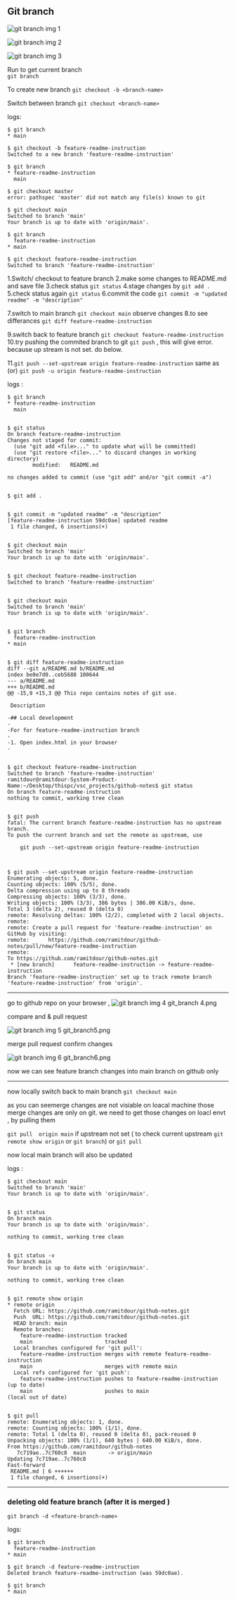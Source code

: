 

## Git branch


![git branch img 1](https://github.com/ramitdour/github-notes/blob/main/resources/git_branch1.png?raw=true)

![git branch img 2](https://github.com/ramitdour/github-notes/blob/main/resources/git_branch2.png?raw=true)

![git branch img 3](https://github.com/ramitdour/github-notes/blob/main/resources/git_branch3.png?raw=true)

Run to get current branch  
`git branch`

To create new branch
`git checkout -b <branch-name>`

Switch between branch 
`git checkout <branch-name>`

logs:

    $ git branch
    * main
    
    $ git checkout -b feature-readme-instruction
    Switched to a new branch 'feature-readme-instruction'
    
    $ git branch
    * feature-readme-instruction
      main
    
    $ git checkout master
    error: pathspec 'master' did not match any file(s) known to git
    
    $ git checkout main
    Switched to branch 'main'
    Your branch is up to date with 'origin/main'.
    
    $ git branch
      feature-readme-instruction
    * main
    
    $ git checkout feature-readme-instruction 
    Switched to branch 'feature-readme-instruction'
    

1.Switch/ checkout to feature branch 
2.make some changes to README.md and save file
3.check status `git status`
4.stage changes by `git add .`
5.check status again  `git status`
6.commit the code `git commit -m "updated readme" -m "description"`

7.switch to main branch `git checkout main` observe changes 
8.to see differances `git diff feature-readme-instruction`

9.switch back to feature branch `git checkout feature-readme-instruction `
10.try pushing  the commited branch to git `git push` , this will give error.
because up stream is not set. do below.
    
11.`git push --set-upstream origin feature-readme-instruction`
   same as (or)
   `git push -u origin feature-readme-instruction`



logs :

    
    $ git branch
    * feature-readme-instruction
      main
    
    
    $ git status
    On branch feature-readme-instruction
    Changes not staged for commit:
      (use "git add <file>..." to update what will be committed)
      (use "git restore <file>..." to discard changes in working directory)
            modified:   README.md
    
    no changes added to commit (use "git add" and/or "git commit -a")
    
    
    $ git add .
    
    
    $ git commit -m "updated readme" -m "description"
    [feature-readme-instruction 59dc0ae] updated readme
     1 file changed, 6 insertions(+)


    $ git checkout main 
    Switched to branch 'main'
    Your branch is up to date with 'origin/main'.
    

    $ git checkout feature-readme-instruction 
    Switched to branch 'feature-readme-instruction'


    $ git checkout main 
    Switched to branch 'main'
    Your branch is up to date with 'origin/main'.


    $ git branch
      feature-readme-instruction
    * main


    $ git diff feature-readme-instruction 
    diff --git a/README.md b/README.md
    index be0e7d0..ceb5688 100644
    --- a/README.md
    +++ b/README.md
    @@ -15,9 +15,3 @@ This repo contains notes of git use.
     
     Description 
     
    -## Local development
    -
    -For for feature-readme-instruction branch
    -
    -1. Open index.html in your browser
    -
    
    
    $ git checkout feature-readme-instruction 
    Switched to branch 'feature-readme-instruction'
    ramitdour@ramitdour-System-Product-Name:~/Desktop/thispc/vsc_projects/github-notes$ git status
    On branch feature-readme-instruction
    nothing to commit, working tree clean


    $ git push
    fatal: The current branch feature-readme-instruction has no upstream branch.
    To push the current branch and set the remote as upstream, use
    
        git push --set-upstream origin feature-readme-instruction
    


    $ git push --set-upstream origin feature-readme-instruction
    Enumerating objects: 5, done.
    Counting objects: 100% (5/5), done.
    Delta compression using up to 8 threads
    Compressing objects: 100% (3/3), done.
    Writing objects: 100% (3/3), 386 bytes | 386.00 KiB/s, done.
    Total 3 (delta 2), reused 0 (delta 0)
    remote: Resolving deltas: 100% (2/2), completed with 2 local objects.
    remote: 
    remote: Create a pull request for 'feature-readme-instruction' on GitHub by visiting:
    remote:      https://github.com/ramitdour/github-notes/pull/new/feature-readme-instruction
    remote: 
    To https://github.com/ramitdour/github-notes.git
     * [new branch]      feature-readme-instruction -> feature-readme-instruction
    Branch 'feature-readme-instruction' set up to track remote branch 'feature-readme-instruction' from 'origin'.

------------------------------------------------------------------------------------------
go to github repo on your browser , 
![git branch img 4](https://github.com/ramitdour/github-notes/blob/main/resources/git_branch4.png?raw=true)
git_branch 4.png

compare and & pull request

![git branch img 5](https://github.com/ramitdour/github-notes/blob/main/resources/git_branch5.png?raw=true)
git_branch5.png

merge pull request
confirm changes

![git branch img 6](https://github.com/ramitdour/github-notes/blob/main/resources/git_branch6.png?raw=true)
git_branch6.png

now we can see feature branch changes into main branch on github only

------------------------------------------------------------------------------------------

now locally switch back to main branch `git checkout main`

as you can seemerge changes are not visiable on loacal machine 
those merge changes are only on git.
we need to get those changes on loacl envt , by pulling them

`git pull  origin main` if upstream not set 
( to check current upstream `git remote show origin` or  `git branch`)
or
`git pull`

now local main branch will also be updated 

logs :


    $ git checkout main
    Switched to branch 'main'
    Your branch is up to date with 'origin/main'.
    
    
    $ git status
    On branch main
    Your branch is up to date with 'origin/main'.
    
    nothing to commit, working tree clean
    
    
    $ git status -v
    On branch main
    Your branch is up to date with 'origin/main'.
    
    nothing to commit, working tree clean
    
    
    $ git remote show origin
    * remote origin
      Fetch URL: https://github.com/ramitdour/github-notes.git
      Push  URL: https://github.com/ramitdour/github-notes.git
      HEAD branch: main
      Remote branches:
        feature-readme-instruction tracked
        main                       tracked
      Local branches configured for 'git pull':
        feature-readme-instruction merges with remote feature-readme-instruction
        main                       merges with remote main
      Local refs configured for 'git push':
        feature-readme-instruction pushes to feature-readme-instruction (up to date)
        main                       pushes to main                       (local out of date)
    
    
    $ git pull
    remote: Enumerating objects: 1, done.
    remote: Counting objects: 100% (1/1), done.
    remote: Total 1 (delta 0), reused 0 (delta 0), pack-reused 0
    Unpacking objects: 100% (1/1), 640 bytes | 640.00 KiB/s, done.
    From https://github.com/ramitdour/github-notes
       7c719ae..7c760c8  main       -> origin/main
    Updating 7c719ae..7c760c8
    Fast-forward
     README.md | 6 ++++++
     1 file changed, 6 insertions(+)

------------------------------------------------------------------------------------------
### deleting old feature branch (after it is merged )

`git branch -d <feature-branch-name>`

logs:

    $ git branch
      feature-readme-instruction
    * main
    
    $ git branch -d feature-readme-instruction 
    Deleted branch feature-readme-instruction (was 59dc0ae).
    
    $ git branch
    * main
